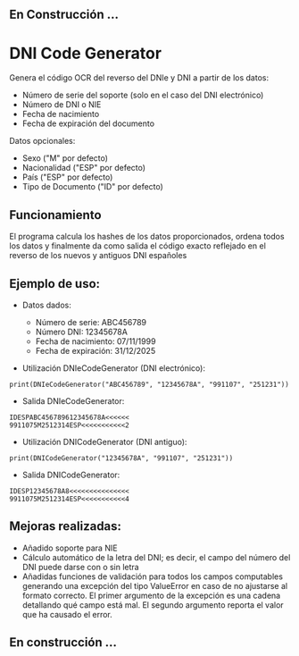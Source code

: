 ## En Construcción ...

# DNI Code Generator
Genera el código OCR del reverso del DNIe y DNI a partir de los datos:
- Número de serie del soporte (solo en el caso del DNI electrónico)
- Número de DNI o NIE
- Fecha de nacimiento
- Fecha de expiración del documento

Datos opcionales:
- Sexo ("M" por defecto)
- Nacionalidad ("ESP" por defecto)
- País ("ESP" por defecto)
- Tipo de Documento ("ID" por defecto)

## Funcionamiento
El programa calcula los hashes de los datos proporcionados, ordena todos los datos y finalmente da como salida el código exacto reflejado en el reverso de los nuevos y antiguos DNI españoles

## Ejemplo de uso:
- Datos dados:
  - Número de serie:      ABC456789
  - Número DNI:           12345678A
  - Fecha de nacimiento:  07/11/1999
  - Fecha de expiración:  31/12/2025
  
- Utilización DNIeCodeGenerator (DNI electrónico):
```
print(DNIeCodeGenerator("ABC456789", "12345678A", "991107", "251231"))
```
- Salida DNIeCodeGenerator:
```
IDESPABC456789612345678A<<<<<<
9911075M2512314ESP<<<<<<<<<<<2
```
- Utilización DNICodeGenerator (DNI antiguo):
```
print(DNICodeGenerator("12345678A", "991107", "251231"))
```
- Salida DNICodeGenerator:
```
IDESP12345678A8<<<<<<<<<<<<<<<
9911075M2512314ESP<<<<<<<<<<<4
```
## Mejoras realizadas:
- Añadido soporte para NIE
- Cálculo automático de la letra del DNI; es decir, el campo del número del DNI puede darse con o sin letra
- Añadidas funciones de validación para todos los campos computables generando una excepción del tipo ValueError en caso de no ajustarse al formato correcto. El primer argumento de la excepción es una cadena detallando qué campo está mal. El segundo argumento reporta el valor que ha causado el error.

## En construcción ...

